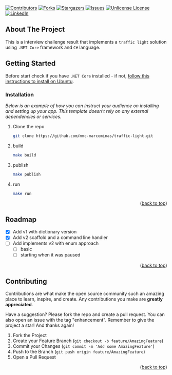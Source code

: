<a id="readme-top"></a>

[![Contributors][contributors-shield]][contributors-url]
[![Forks][forks-shield]][forks-url]
[![Stargazers][stars-shield]][stars-url]
[![Issues][issues-shield]][issues-url]
[![Unlicense License][license-shield]][license-url]
[![LinkedIn][linkedin-shield]][linkedin-url]


## About The Project

This is a interview challenge result that implements a `traffic light` solution using `.NET Core` framework and `C#` language.


## Getting Started

Before start check if you have `.NET Core` installed - if not, [follow this instructions to install on Ubuntu](https://learn.microsoft.com/en-us/dotnet/core/install/linux-ubuntu).

### Installation

_Below is an example of how you can instruct your audience on installing and setting up your app. This template doesn't rely on any external dependencies or services._

1. Clone the repo
   ```sh
   git clone https://github.com/mmc-marcominas/traffic-light.git
   ```
2. build
   ```sh
   make build 
   ```
3. publish
   ```sh
   make publish 
   ```
3. run
   ```sh
   make run 
   ```

<p align="right">(<a href="#readme-top">back to top</a>)</p>


## Roadmap

- [x] Add v1 with dictionary version
- [x] Add v2 scaffold and a command line handler
- [ ] Add implements v2 with enum approach
    - [ ] basic
    - [ ] starting when it was paused

<p align="right">(<a href="#readme-top">back to top</a>)</p>


## Contributing

Contributions are what make the open source community such an amazing place to learn, inspire, and create. Any contributions you make are **greatly appreciated**.

Have a suggestion? Please fork the repo and create a pull request.
You can also open an issue with the tag "enhancement".
Remember to give the project a star! 
And thanks again!

1. Fork the Project
2. Create your Feature Branch (`git checkout -b feature/AmazingFeature`)
3. Commit your Changes (`git commit -m 'Add some AmazingFeature'`)
4. Push to the Branch (`git push origin feature/AmazingFeature`)
5. Open a Pull Request

<p align="right">(<a href="#readme-top">back to top</a>)</p>

[contributors-shield]: https://img.shields.io/github/contributors/othneildrew/Best-README-Template.svg?style=for-the-badge
[contributors-url]: https://github.com/mmc-marcominas/traffic-light/graphs/contributors
[forks-shield]: https://img.shields.io/github/forks/othneildrew/Best-README-Template.svg?style=for-the-badge
[forks-url]: https://github.com/mmc-marcominas/traffic-light/network/members
[stars-shield]: https://img.shields.io/github/stars/othneildrew/Best-README-Template.svg?style=for-the-badge
[stars-url]: https://github.com/mmc-marcominas/traffic-light/stargazers
[issues-shield]: https://img.shields.io/github/issues/othneildrew/Best-README-Template.svg?style=for-the-badge
[issues-url]: https://github.com/mmc-marcominas/traffic-light/issues
[license-shield]: https://img.shields.io/github/license/othneildrew/Best-README-Template.svg?style=for-the-badge
[license-url]: https://github.com/mmc-marcominas/traffic-light/blob/master/LICENSE.txt
[linkedin-shield]: https://img.shields.io/badge/-LinkedIn-black.svg?style=for-the-badge&logo=linkedin&colorB=555
[linkedin-url]: https://linkedin.com/in/marcominas
